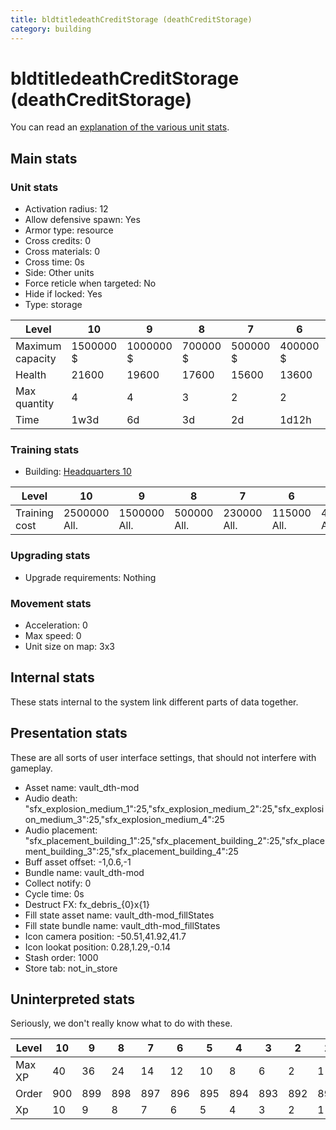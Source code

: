 ```yaml
---
title: bldtitledeathCreditStorage (deathCreditStorage)
category: building
---
```


# bldtitledeathCreditStorage (deathCreditStorage)

You can read an [explanation  of the various unit stats](unitexplained.md).

## Main stats

### Unit stats

  * Activation radius: 12
  * Allow defensive spawn: Yes
  * Armor type: resource
  * Cross credits: 0
  * Cross materials: 0
  * Cross time: 0s
  * Side: Other units
  * Force reticle when targeted: No
  * Hide if locked: Yes
  * Type: storage

|Level           |10       |9        |8       |7       |6       |5       |4      |3      |2      |1     |
|----------------|---------|---------|--------|--------|--------|--------|-------|-------|-------|------|
|Maximum capacity|1500000 $|1000000 $|700000 $|500000 $|400000 $|150000 $|75000 $|25000 $|10000 $|5000 $|
|Health          |21600    |19600    |17600   |15600   |13600   |11600   |9600   |7200   |6000   |4000  |
|Max quantity    |4        |4        |3       |2       |2       |2       |2      |2      |1      |1     |
|Time            |1w3d     |6d       |3d      |2d      |1d12h   |1d      |12h    |2h     |15m    |1m    |


### Training stats

  * Building: [Headquarters 10](smugglerHQ.html)

|Level        |10          |9           |8          |7          |6          |5         |4         |3        |2        |1       |
|-------------|------------|------------|-----------|-----------|-----------|----------|----------|---------|---------|--------|
|Training cost|2500000 All.|1500000 All.|500000 All.|230000 All.|115000 All.|40000 All.|20000 All.|6500 All.|1000 All.|500 All.|


### Upgrading stats

  * Upgrade requirements: Nothing

### Movement stats

  * Acceleration: 0
  * Max speed: 0
  * Unit size on map: 3x3

## Internal stats

These stats internal to the system link different parts of data together.


## Presentation stats

These are all sorts of user interface settings, that should not interfere with gameplay.

  * Asset name: vault_dth-mod
  * Audio death: "sfx_explosion_medium_1":25,"sfx_explosion_medium_2":25,"sfx_explosion_medium_3":25,"sfx_explosion_medium_4":25
  * Audio placement: "sfx_placement_building_1":25,"sfx_placement_building_2":25,"sfx_placement_building_3":25,"sfx_placement_building_4":25
  * Buff asset offset: -1,0.6,-1
  * Bundle name: vault_dth-mod
  * Collect notify: 0
  * Cycle time: 0s
  * Destruct FX: fx_debris_{0}x{1}
  * Fill state asset name: vault_dth-mod_fillStates
  * Fill state bundle name: vault_dth-mod_fillStates
  * Icon camera position: -50.51,41.92,41.7
  * Icon lookat position: 0.28,1.29,-0.14
  * Stash order: 1000
  * Store tab: not_in_store

## Uninterpreted stats

Seriously, we don't really know what to do with these.

|Level |10 |9  |8  |7  |6  |5  |4  |3  |2  |1  |
|------|---|---|---|---|---|---|---|---|---|---|
|Max XP|40 |36 |24 |14 |12 |10 |8  |6  |2  |1  |
|Order |900|899|898|897|896|895|894|893|892|891|
|Xp    |10 |9  |8  |7  |6  |5  |4  |3  |2  |1  |


